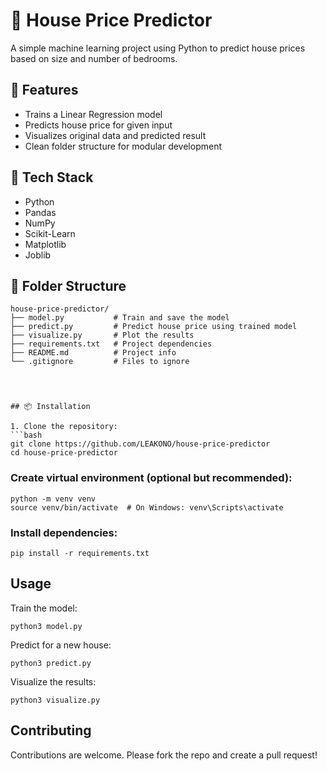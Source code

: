 # 🏡 House Price Predictor

A simple machine learning project using Python to predict house prices based on size and number of bedrooms.

## 🚀 Features

- Trains a Linear Regression model
- Predicts house price for given input
- Visualizes original data and predicted result
- Clean folder structure for modular development

## 🧠 Tech Stack

- Python
- Pandas
- NumPy
- Scikit-Learn
- Matplotlib
- Joblib

## 📁 Folder Structure

```plaintext
house-price-predictor/
├── model.py           # Train and save the model
├── predict.py         # Predict house price using trained model
├── visualize.py       # Plot the results
├── requirements.txt   # Project dependencies
├── README.md          # Project info
└── .gitignore         # Files to ignore




## 📦 Installation

1. Clone the repository:
```bash
git clone https://github.com/LEAKONO/house-price-predictor
cd house-price-predictor
```
### Create virtual environment (optional but recommended):

```
python -m venv venv
source venv/bin/activate  # On Windows: venv\Scripts\activate
```
### Install dependencies:

```
pip install -r requirements.txt
```
## Usage
Train the model:

```
python3 model.py
```
Predict for a new house:

```
python3 predict.py
```
Visualize the results:

```
python3 visualize.py
```
## Contributing
Contributions are welcome. Please fork the repo and create a pull request!